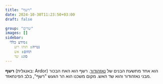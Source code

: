 ```yaml
---
title: "רשף"
date: 2024-10-30T11:23:50+03:00
draft: false

group: "שדים"
images: []
sidebar:
  מידע כללי:
    נטייה: תוהו רוע
    תחום: אש
    סוג: שד
---
```


**רשף** (באנגלית: Ardor) הוא אחד מתשעת הבנים של [נאזהודור](../../deities/nazhudur). רשף הוא האח הבכור מבני נאזהודור והוא שד האש. מקום משכנו הוא הר הגעש "רשף", בלב הפינחאזד.